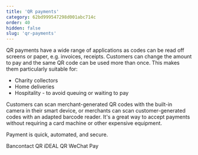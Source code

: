 ```yaml
---
title: 'QR payments'
category: 62bd999547298d001abc714c
order: 40
hidden: false
slug: 'qr-payments'
---
```

QR payments have a wide range of applications as codes can be read off screens or paper, e.g. invoices, receipts. Customers can change the amount to pay and the same QR code can be used more than once. This makes them particularly suitable for:

- Charity collectors
- Home deliveries
- Hospitality - to avoid queuing or waiting to pay 

Customers can scan merchant-generated QR codes with the built-in camera in their smart device, or merchants can scan customer-generated codes with an adapted barcode reader. It's a great way to accept payments without requiring a card machine or other expensive equipment.

Payment is quick, automated, and secure. 


Bancontact QR
iDEAL QR
WeChat Pay
